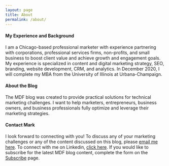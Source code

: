 ```yaml
---
layout: page
title: About
permalink: /about/
---
```

<h4>My Experience and Background</h4>
I am a Chicago-based professional marketer with experience partnering with corporations, professional services firms, non-profits, and small business to boost client value and achieve growth and engagement goals. My experience is specialized in content and digital marketing strategy, SEO, branding, website development, CRM, and analytics. In December 2020, I will complete my MBA from the University of Illinois at Urbana-Champaign.
<h4>About the Blog</h4>
The MDF blog was created to provide practical solutions for technical marketing challenges. I want to help marketers, entrepreneurs, business owners, and business professionals fully optimize and leverage their marketing strategies. 
<h4>Contact Mark</h4>
I look forward to connecting with you! To discuss any of your marketing challenges or any of the content discussed on this blog, please <a href="mailto:mdfleming3@gmail.com">email me here</a>. To connect with me on Linkedin, <a href="https://www.linkedin.com/in/markdfleming/">click here</a>. If you would like to subscribe for the latest MDF blog content, complete the form on the <a href="https://markdfleming.com/subscribe/">Subscribe</a> page.

